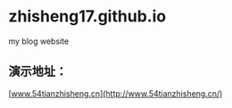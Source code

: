 # zhisheng17.github.io
my blog website

## 演示地址：

  [www.54tianzhisheng.cn](http://www.54tianzhisheng.cn/)
